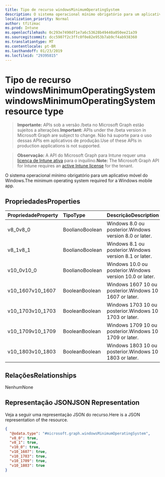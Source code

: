 ```yaml
---
title: Tipo de recurso windowsMinimumOperatingSystem
description: O sistema operacional mínimo obrigatório para um aplicativo móvel do Windows.
localization_priority: Normal
author: tfitzmac
ms.prod: Intune
ms.openlocfilehash: 0c293e7490df1e7a6c53628b49440a050ee21a39
ms.sourcegitcommit: dcc5907f2c3ffc0f0e82e953b7ab9cf4ab938360
ms.translationtype: MT
ms.contentlocale: pt-BR
ms.lasthandoff: 01/23/2019
ms.locfileid: "29395815"
---
```

# <a name="windowsminimumoperatingsystem-resource-type"></a><span data-ttu-id="8bc6d-103">Tipo de recurso windowsMinimumOperatingSystem</span><span class="sxs-lookup"><span data-stu-id="8bc6d-103">windowsMinimumOperatingSystem resource type</span></span>

> <span data-ttu-id="8bc6d-104">**Importante:** APIs sob a versão /beta no Microsoft Graph estão sujeitos a alterações.</span><span class="sxs-lookup"><span data-stu-id="8bc6d-104">**Important:** APIs under the /beta version in Microsoft Graph are subject to change.</span></span> <span data-ttu-id="8bc6d-105">Não há suporte para o uso dessas APIs em aplicativos de produção.</span><span class="sxs-lookup"><span data-stu-id="8bc6d-105">Use of these APIs in production applications is not supported.</span></span>

> <span data-ttu-id="8bc6d-106">**Observação:** A API do Microsoft Graph para Intune requer uma [licença de Intune ativa](https://go.microsoft.com/fwlink/?linkid=839381) para o inquilino.</span><span class="sxs-lookup"><span data-stu-id="8bc6d-106">**Note:** The Microsoft Graph API for Intune requires an [active Intune license](https://go.microsoft.com/fwlink/?linkid=839381) for the tenant.</span></span>

<span data-ttu-id="8bc6d-107">O sistema operacional mínimo obrigatório para um aplicativo móvel do Windows.</span><span class="sxs-lookup"><span data-stu-id="8bc6d-107">The minimum operating system required for a Windows mobile app.</span></span>

## <a name="properties"></a><span data-ttu-id="8bc6d-108">Propriedades</span><span class="sxs-lookup"><span data-stu-id="8bc6d-108">Properties</span></span>
|<span data-ttu-id="8bc6d-109">Propriedade</span><span class="sxs-lookup"><span data-stu-id="8bc6d-109">Property</span></span>|<span data-ttu-id="8bc6d-110">Tipo</span><span class="sxs-lookup"><span data-stu-id="8bc6d-110">Type</span></span>|<span data-ttu-id="8bc6d-111">Descrição</span><span class="sxs-lookup"><span data-stu-id="8bc6d-111">Description</span></span>|
|:---|:---|:---|
|<span data-ttu-id="8bc6d-112">v8_0</span><span class="sxs-lookup"><span data-stu-id="8bc6d-112">v8_0</span></span>|<span data-ttu-id="8bc6d-113">Booliano</span><span class="sxs-lookup"><span data-stu-id="8bc6d-113">Boolean</span></span>|<span data-ttu-id="8bc6d-114">Windows 8.0 ou posterior.</span><span class="sxs-lookup"><span data-stu-id="8bc6d-114">Windows version 8.0 or later.</span></span>|
|<span data-ttu-id="8bc6d-115">v8_1</span><span class="sxs-lookup"><span data-stu-id="8bc6d-115">v8_1</span></span>|<span data-ttu-id="8bc6d-116">Booliano</span><span class="sxs-lookup"><span data-stu-id="8bc6d-116">Boolean</span></span>|<span data-ttu-id="8bc6d-117">Windows 8.1 ou posterior.</span><span class="sxs-lookup"><span data-stu-id="8bc6d-117">Windows version 8.1 or later.</span></span>|
|<span data-ttu-id="8bc6d-118">v10_0</span><span class="sxs-lookup"><span data-stu-id="8bc6d-118">v10_0</span></span>|<span data-ttu-id="8bc6d-119">Booliano</span><span class="sxs-lookup"><span data-stu-id="8bc6d-119">Boolean</span></span>|<span data-ttu-id="8bc6d-120">Windows 10.0 ou posterior.</span><span class="sxs-lookup"><span data-stu-id="8bc6d-120">Windows version 10.0 or later.</span></span>|
|<span data-ttu-id="8bc6d-121">v10_1607</span><span class="sxs-lookup"><span data-stu-id="8bc6d-121">v10_1607</span></span>|<span data-ttu-id="8bc6d-122">Boolean</span><span class="sxs-lookup"><span data-stu-id="8bc6d-122">Boolean</span></span>|<span data-ttu-id="8bc6d-123">Windows 1607 10 ou posterior.</span><span class="sxs-lookup"><span data-stu-id="8bc6d-123">Windows 10 1607 or later.</span></span>|
|<span data-ttu-id="8bc6d-124">v10_1703</span><span class="sxs-lookup"><span data-stu-id="8bc6d-124">v10_1703</span></span>|<span data-ttu-id="8bc6d-125">Boolean</span><span class="sxs-lookup"><span data-stu-id="8bc6d-125">Boolean</span></span>|<span data-ttu-id="8bc6d-126">Windows 1703 10 ou posterior.</span><span class="sxs-lookup"><span data-stu-id="8bc6d-126">Windows 10 1703 or later.</span></span>|
|<span data-ttu-id="8bc6d-127">v10_1709</span><span class="sxs-lookup"><span data-stu-id="8bc6d-127">v10_1709</span></span>|<span data-ttu-id="8bc6d-128">Boolean</span><span class="sxs-lookup"><span data-stu-id="8bc6d-128">Boolean</span></span>|<span data-ttu-id="8bc6d-129">Windows 1709 10 ou posterior.</span><span class="sxs-lookup"><span data-stu-id="8bc6d-129">Windows 10 1709 or later.</span></span>|
|<span data-ttu-id="8bc6d-130">v10_1803</span><span class="sxs-lookup"><span data-stu-id="8bc6d-130">v10_1803</span></span>|<span data-ttu-id="8bc6d-131">Boolean</span><span class="sxs-lookup"><span data-stu-id="8bc6d-131">Boolean</span></span>|<span data-ttu-id="8bc6d-132">Windows 1803 10 ou posterior.</span><span class="sxs-lookup"><span data-stu-id="8bc6d-132">Windows 10 1803 or later.</span></span>|

## <a name="relationships"></a><span data-ttu-id="8bc6d-133">Relações</span><span class="sxs-lookup"><span data-stu-id="8bc6d-133">Relationships</span></span>
<span data-ttu-id="8bc6d-134">Nenhum</span><span class="sxs-lookup"><span data-stu-id="8bc6d-134">None</span></span>

## <a name="json-representation"></a><span data-ttu-id="8bc6d-135">Representação JSON</span><span class="sxs-lookup"><span data-stu-id="8bc6d-135">JSON Representation</span></span>
<span data-ttu-id="8bc6d-136">Veja a seguir uma representação JSON do recurso.</span><span class="sxs-lookup"><span data-stu-id="8bc6d-136">Here is a JSON representation of the resource.</span></span>
<!-- {
  "blockType": "resource",
  "@odata.type": "microsoft.graph.windowsMinimumOperatingSystem"
}
-->
``` json
{
  "@odata.type": "#microsoft.graph.windowsMinimumOperatingSystem",
  "v8_0": true,
  "v8_1": true,
  "v10_0": true,
  "v10_1607": true,
  "v10_1703": true,
  "v10_1709": true,
  "v10_1803": true
}
```




